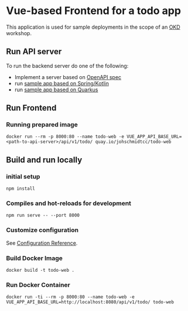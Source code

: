 # Vue-based Frontend for a todo app
This application is used for sample deployments in the scope of an [OKD](https://www.okd.io/) workshop.

## Run API server
To run the backend server do one of the following:
* Implement a server based on [OpenAPI spec](https://raw.githubusercontent.com/devshred/todo-api-spring-kotlin/main/src/main/resources/todo-spec.yaml)
* run [sample app based on Spring/Kotlin](https://github.com/devshred/todo-api-spring-kotlin)
* run [sample app based on Quarkus](https://github.com/devshred/todo-api-quarkus)

## Run Frontend
### Running prepared image
```
docker run --rm -p 8000:80 --name todo-web -e VUE_APP_API_BASE_URL=<path-to-api-server>/api/v1/todo/ quay.io/johschmidtcc/todo-web
```

## Build and run locally
### initial setup
```
npm install
```

### Compiles and hot-reloads for development
```
npm run serve -- --port 8000
```

### Customize configuration
See [Configuration Reference](https://cli.vuejs.org/config/).

### Build Docker Image
```
docker build -t todo-web .
```

### Run Docker Container
```
docker run -ti --rm -p 8000:80 --name todo-web -e VUE_APP_API_BASE_URL=http://localhost:8080/api/v1/todo/ todo-web
```
